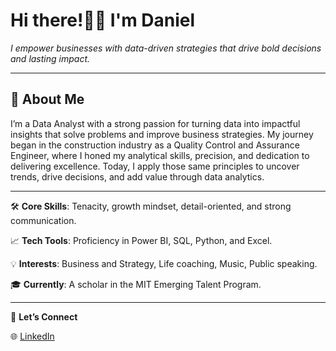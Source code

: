 # Hi there!👋🏾 I'm Daniel #

*I empower businesses with data-driven
strategies that drive bold decisions
and lasting impact.*

---

## 🚀 About Me ##

I’m a Data Analyst with a strong passion for
turning data into impactful
insights that solve problems and improve business strategies.
My journey began in the construction industry
as a Quality Control and Assurance Engineer,
where I honed my analytical skills, precision, and
dedication to delivering excellence.
Today, I apply those same principles to
uncover trends, drive decisions, and
add value through data analytics.

---

🛠️ **Core Skills**: Tenacity, growth mindset, detail-oriented,
and strong communication.

📈 **Tech Tools**: Proficiency in Power BI, SQL,
Python, and Excel.

💡 **Interests**: Business and Strategy,
Life coaching, Music, Public speaking.

🎓 **Currently**: A scholar in the MIT Emerging Talent Program.

---

🚀 **Let’s Connect**

🌐 [LinkedIn](https://www.linkedin.com/in/daniel-oluwaluyi/)
